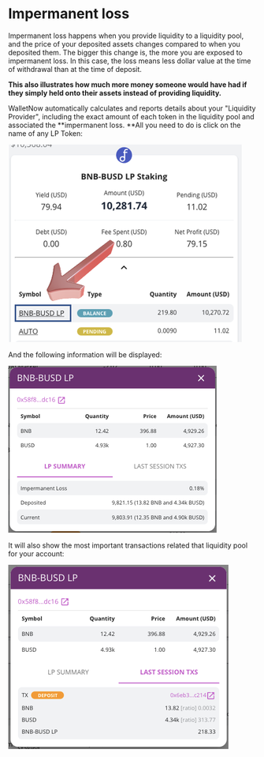 # Impermanent loss

Impermanent loss happens when you provide liquidity to a liquidity pool, and the price of your deposited assets changes compared to when you deposited them. The bigger this change is, the more you are exposed to impermanent loss. In this case, the loss means less dollar value at the time of withdrawal than at the time of deposit.

**This also illustrates how much more money someone would have had if they simply held onto their assets instead of providing liquidity.**

WalletNow automatically calculates and reports details about your "Liquidity Provider", including the exact amount of each token in the liquidity pool and associated the **impermanent loss. **All you need to do is click on the name of any LP Token:

![Click on the LP Token name](<../.gitbook/assets/image (59).png>)

And the following information will be displayed:

![LP Summary with Impermanent Loss](<../.gitbook/assets/image (38).png>)

It will also show the most important transactions related that liquidity pool for your account:

![LP Transactions](<../.gitbook/assets/image (39).png>)
